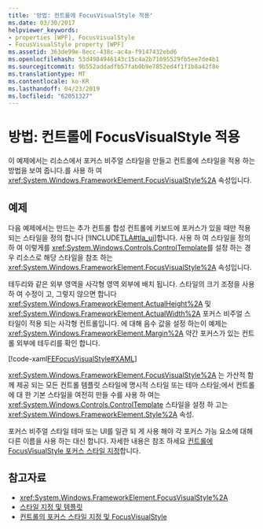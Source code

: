 ```yaml
---
title: '방법: 컨트롤에 FocusVisualStyle 적용'
ms.date: 03/30/2017
helpviewer_keywords:
- properties [WPF], FocusVisualStyle
- FocusVisualStyle property [WPF]
ms.assetid: 363de99e-8ecc-438c-ac4a-f9147432ebd6
ms.openlocfilehash: 53d4984946143c15c4a2b71095529fb5ee7de4b1
ms.sourcegitcommit: 9b552addadfb57fab0b9e7852ed4f1f1b8a42f8e
ms.translationtype: MT
ms.contentlocale: ko-KR
ms.lasthandoff: 04/23/2019
ms.locfileid: "62051327"
---
```

# <a name="how-to-apply-a-focusvisualstyle-to-a-control"></a>방법: 컨트롤에 FocusVisualStyle 적용
이 예제에서는 리소스에서 포커스 비주얼 스타일을 만들고 컨트롤에 스타일을 적용 하는 방법을 보여 줍니다.를 사용 하 여 <xref:System.Windows.FrameworkElement.FocusVisualStyle%2A> 속성입니다.  
  
## <a name="example"></a>예제  
 다음 예제에서는 만드는 추가 컨트롤 합성 컨트롤에 키보드에 포커스가 있을 때만 적용 되는 스타일을 정의 합니다 [!INCLUDE[TLA#tla_ui](../../../../includes/tlasharptla-ui-md.md)]합니다. 사용 하 여 스타일을 정의 하 여 이렇게를 <xref:System.Windows.Controls.ControlTemplate>를 설정 하는 경우 리소스로 해당 스타일을 참조 하는 <xref:System.Windows.FrameworkElement.FocusVisualStyle%2A> 속성입니다.  
  
 테두리와 같은 외부 영역을 사각형 영역 외부에 배치 됩니다. 스타일의 크기 조정을 사용 하 여 수정이 고, 그렇지 않으면 합니다 <xref:System.Windows.FrameworkElement.ActualHeight%2A> 및 <xref:System.Windows.FrameworkElement.ActualWidth%2A> 포커스 비주얼 스타일이 적용 되는 사각형 컨트롤입니다. 에 대해 음수 값을 설정 하는이 예제는 <xref:System.Windows.FrameworkElement.Margin%2A> 약간 포커스가 있는 컨트롤 외부에 테두리를 확인 합니다.  
  
 [!code-xaml[FEFocusVisualStyle#XAML](~/samples/snippets/csharp/VS_Snippets_Wpf/FEFocusVisualStyle/CS/page1.xaml#xaml)]  
  
 <xref:System.Windows.FrameworkElement.FocusVisualStyle%2A> 는 가산적 함께 제공 되는 모든 컨트롤 템플릿 스타일에 명시적 스타일 또는 테마 스타일;에서 컨트롤에 대 한 기본 스타일을 여전히 만들 수를 사용 하 여는 <xref:System.Windows.Controls.ControlTemplate> 스타일을 설정 하 고는 <xref:System.Windows.FrameworkElement.Style%2A> 속성.  
  
 포커스 비주얼 스타일 테마 또는 UI를 일관 되 게 사용 해야 각 포커스 가능 요소에 대해 다른 이름을 사용 하는 대신 합니다. 자세한 내용은 참조 하세요 [컨트롤에 FocusVisualStyle 포커스 스타일 지정](styling-for-focus-in-controls-and-focusvisualstyle.md)합니다.  
  
## <a name="see-also"></a>참고자료

- <xref:System.Windows.FrameworkElement.FocusVisualStyle%2A>
- [스타일 지정 및 템플릿](../controls/styling-and-templating.md)
- [컨트롤의 포커스 스타일 지정 및 FocusVisualStyle](styling-for-focus-in-controls-and-focusvisualstyle.md)
